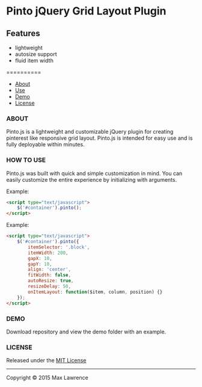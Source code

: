 # Pinto jQuery Grid Layout Plugin

## Features
* lightweight
* autosize support
* fluid item width

==========

* [About](#about)
* [Use](#how-to-use)
* [Demo](#demo)
* [License](#license)

### ABOUT

Pinto.js is a lightweight and customizable jQuery plugin for creating pinterest like responsive grid layout.
Pinto.js is intended for easy use and is fully deployable within minutes.

### HOW TO USE

Pinto.js was built with quick and simple customization in mind. You can easily customize the entire experience by initializing with arguments. 

Example:
```html
<script type="text/javascript">
    $('#container').pinto();
</script>
```

Example:
```html
<script type="text/javascript">
    $('#container').pinto({
        itemSelector: '.block',
        itemWidth: 200,
        gapX: 10,
        gapY: 10,
        align: 'center',
        fitWidth: false,
        autoResize: true,
        resizeDelay: 50,
        onItemLayout: function($item, column, position) {}
    });
</script>
```

### DEMO

Download repository and view the demo folder with an example.


### LICENSE

Released under the [MIT License](http://www.opensource.org/licenses/mit-license.php)

* * *

Copyright :copyright: 2015 Max Lawrence